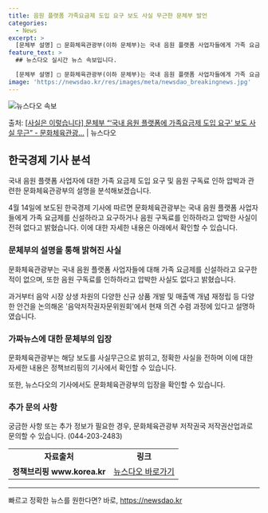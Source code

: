 ```yaml
---
title: 음원 플랫폼 가족요금제 도입 요구 보도 사실 무근한 문체부 발언
categories:
  - News
excerpt: >
  [문체부 설명] □ 문화체육관광부(이하 문체부)는 국내 음원 플랫폼 사업자들에게 가족 요금제를 신설하라고 요…
feature_text: >
  ## 뉴스다오 실시간 뉴스 속보입니다.

  [문체부 설명] □ 문화체육관광부(이하 문체부)는 국내 음원 플랫폼 사업자들에게 가족 요금제를 신설하라고 요…
image: 'https://newsdao.kr/res/images/meta/newsdao_breakingnews.jpg'
---
```


![뉴스다오 속보](https://newsdao.kr/res/images/meta/newsdao_breakingnews.jpg)

<p>출처: <a href="https://newsdao.kr/3596" rel="dofollow">[사실은 이렇습니다] 문체부 “‘국내 음원 플랫폼에 가족요금제 도입 요구’ 보도 사실 무근” - 문화체육관광…</a> | 뉴스다오</p>

<h2 data-ke-size="size26">한국경제 기사 분석</h2>
국내 음원 플랫폼 사업자에 대한 가족 요금제 도입 요구 및 음원 구독료 인하 압박과 관련한 문화체육관광부의 설명을 분석해보겠습니다.

<p data-ke-size="size16">4월 14일에 보도된 한국경제 기사에 따르면 문화체육관광부는 국내 음원 플랫폼 사업자들에게 가족 요금제를 신설하라고 요구하거나 음원 구독료를 인하하라고 압박한 사실이 전혀 없다고 밝혔습니다. 이에 대한 자세한 내용은 아래에서 확인할 수 있습니다.</p>

<h3>문체부의 설명을 통해 밝혀진 사실</h3>
<p data-ke-size="size16">문화체육관광부는 국내 음원 플랫폼 사업자들에 대해 가족 요금제를 신설하라고 요구한 적이 없으며, 또한 음원 구독료를 인하하라고 압박한 사실도 없다고 밝혔습니다.</p>
<p data-ke-size="size16">과거부터 음악 시장 상생 차원의 다양한 신규 상품 개발 및 매출액 개념 재정립 등 다양한 안건을 논의해온 '음악저작권자문위원회'에서 현재 의견 수렴 과정에 있다고 설명하였습니다.</p>

<h3>가짜뉴스에 대한 문체부의 입장</h3>
<p data-ke-size="size16">문화체육관광부는 해당 보도를 사실무근으로 밝히고, 정확한 사실을 전하며 이에 대한 자세한 내용은 정책브리핑의 기사에서 확인할 수 있습니다.</p>
<p data-ke-size="size16">또한, 뉴스다오의 기사에서도 문화체육관광부의 입장을 확인할 수 있습니다.</p>

<h3>추가 문의 사항</h3>
<p data-ke-size="size16">궁금한 사항 또는 추가 정보가 필요한 경우, 문화체육관광부 저작권국 저작권산업과로 문의할 수 있습니다. (044-203-2483)</p>

<table>
  <tr>
    <td style="text-align: center; height: 17px;"><b>자료출처</b></td>
    <td style="text-align: center; height: 17px;"><b>링크</b></td>
  </tr>
  <tr>
    <td style="text-align: center; height: 17px;"><b>정책브리핑 www.korea.kr</b></td>
    <td style="text-align: center; height: 17px;"><a href="https://newsdao.kr/3596">뉴스다오 바로가기</a></td>
  </tr>
</table>
<hr> 

빠르고 정확한 뉴스를 원한다면? 바로, <a href="https://newsdao.kr" rel="dofollow">https://newsdao.kr</a>


